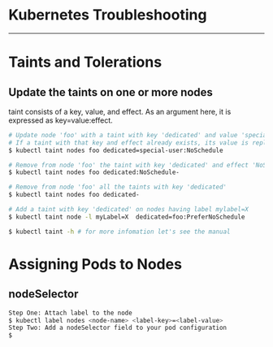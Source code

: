 

# Kubernetes Troubleshooting

---

# Taints and Tolerations

## Update the taints on one or more nodes

taint consists of a key, value, and effect. As an argument here, it is expressed as key=value:effect.

```bash
# Update node 'foo' with a taint with key 'dedicated' and value 'special-user' and effect 'NoSchedule'.
# If a taint with that key and effect already exists, its value is replaced as specified.
$ kubectl taint nodes foo dedicated=special-user:NoSchedule

# Remove from node 'foo' the taint with key 'dedicated' and effect 'NoSchedule' if one exists.
$ kubectl taint nodes foo dedicated:NoSchedule-

# Remove from node 'foo' all the taints with key 'dedicated'
$ kubectl taint nodes foo dedicated-

# Add a taint with key 'dedicated' on nodes having label mylabel=X
$ kubectl taint node -l myLabel=X  dedicated=foo:PreferNoSchedule

$ kubectl taint -h # for more infomation let's see the manual
```

# Assigning Pods to Nodes

## nodeSelector

```bash
Step One: Attach label to the node
$ kubectl label nodes <node-name> <label-key>=<label-value>
Step Two: Add a nodeSelector field to your pod configuration
$ 
```





